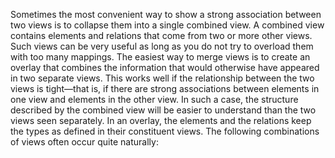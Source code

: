 Sometimes the most convenient way to show a strong association between two views is to collapse them into a single combined view. A combined view contains elements and relations that come from two or more other views. Such views can be very useful as long as you do not try to overload them with too many mappings. The easiest way to merge views is to create an overlay that combines the information that would otherwise have appeared in two separate views. This works well if the relationship between the two views is tight—that is, if there are strong associations between elements in one view and elements in the other view. In such a case, the structure described by the combined view will be easier to understand than the two views seen separately. In an overlay, the elements and the relations keep the types as defined in their constituent views. The following combinations of views often occur quite naturally: